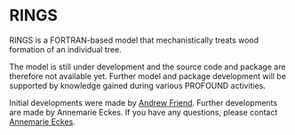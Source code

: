 # RINGS

RINGS is a FORTRAN-based model that mechanistically treats wood formation of an individual tree.

The model is still under development and the source code and package are therefore not
available yet.
Further model and package development will be supported by knowledge gained during various PROFOUND activities.


Initial developments were made by [Andrew Friend](https://www.geog.cam.ac.uk/people/friend/).
Further developments are made by Annemarie Eckes.  If you have any questions, please contact  
[Annemarie Eckes](https://www.geog.cam.ac.uk/people/eckes/).
